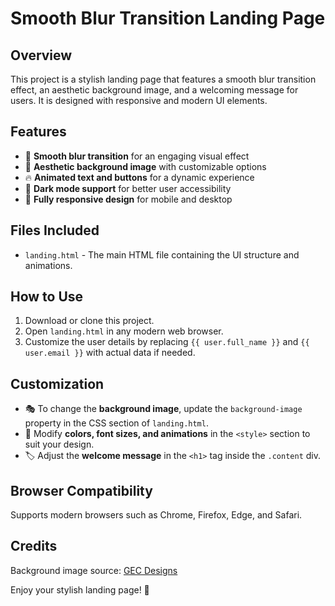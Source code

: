 # Smooth Blur Transition Landing Page

## Overview
This project is a stylish landing page that features a smooth blur transition effect, an aesthetic background image, and a welcoming message for users. It is designed with responsive and modern UI elements.

## Features
- 🎨 **Smooth blur transition** for an engaging visual effect  
- 🌄 **Aesthetic background image** with customizable options  
- 🔥 **Animated text and buttons** for a dynamic experience  
- 🌙 **Dark mode support** for better user accessibility  
- 📱 **Fully responsive design** for mobile and desktop  

## Files Included
- `landing.html` - The main HTML file containing the UI structure and animations.  

## How to Use
1. Download or clone this project.  
2. Open `landing.html` in any modern web browser.  
3. Customize the user details by replacing `{{ user.full_name }}` and `{{ user.email }}` with actual data if needed.  

## Customization
- 🎭 To change the **background image**, update the `background-image` property in the CSS section of `landing.html`.  
- 🎨 Modify **colors, font sizes, and animations** in the `<style>` section to suit your design.  
- 🏷️ Adjust the **welcome message** in the `<h1>` tag inside the `.content` div.  

## Browser Compatibility
Supports modern browsers such as Chrome, Firefox, Edge, and Safari.  

## Credits
Background image source: [GEC Designs](https://asset.gecdesigns.com/)  

Enjoy your stylish landing page! 🚀  
